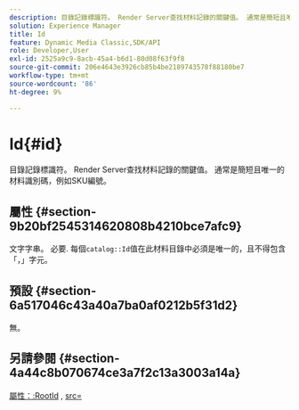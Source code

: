 ```yaml
---
description: 目錄記錄標識符。 Render Server查找材料記錄的關鍵值。 通常是簡短且唯一的材料識別碼，例如SKU編號。
solution: Experience Manager
title: Id
feature: Dynamic Media Classic,SDK/API
role: Developer,User
exl-id: 2525a9c9-8acb-45a4-b6d1-80d08f63f9f8
source-git-commit: 206e4643e3926cb85b4be2189743578f88180be7
workflow-type: tm+mt
source-wordcount: '86'
ht-degree: 9%

---
```


# Id{#id}

目錄記錄標識符。 Render Server查找材料記錄的關鍵值。 通常是簡短且唯一的材料識別碼，例如SKU編號。

## 屬性 {#section-9b20bf2545314620808b4210bce7afc9}

文字字串。 必要. 每個`catalog::Id`值在此材料目錄中必須是唯一的，且不得包含「，」字元。

## 預設 {#section-6a517046c43a40a7ba0af0212b5f31d2}

無。

## 另請參閱 {#section-4a44c8b070674ce3a7f2c13a3003a14a}

[屬性：:RootId](../../../../../ir-api/material-cat/image-rendering-api-ref/c-ir-material-catalog/c-ir-attributes-reference/r-ir-rootid.md#reference-54b42b7125824be593378c1accb70d5a) ,  [src=](../../../../../ir-api/http-protocol/image-rendering-api-ref/c-ir-http-protocol-ref/c-ir-http-protocol-command-reference/r-ir-src.md#reference-62c98abad22149d68d405ed6aaff8272)
